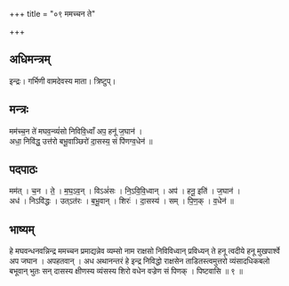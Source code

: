 +++
title = "०९ ममच्चन ते"

+++
## अधिमन्त्रम्
इन्द्रः। गर्भिणी वामदेवस्य माता। त्रिष्टुप्।

## मन्त्रः
मम॑च्च॒न ते॑ मघव॒न्व्यं॑सो निविवि॒ध्वाँ अप॒ हनू॑ ज॒घान॑ ।  
अधा॒ निवि॑द्ध॒ उत्त॑रो बभू॒वाञ्छिरो॑ दा॒सस्य॒ सं पि॑णग्व॒धेन॑ ॥

## पदपाठः
मम॑त् । च॒न । ते॒ । म॒घ॒ऽव॒न् । विऽअं॑सः । नि॒ऽवि॒वि॒ध्वान् । अप॑ । हनू॒ इति॑ । ज॒घान॑ ।  
अध॑ । निऽवि॑द्धः । उत्ऽत॑रः । ब॒भू॒वान् । शिरः॑ । दा॒सस्य॑ । सम् । पि॒ण॒क् । व॒धेन॑ ॥

## भाष्यम्
हे मघवन्धनवन्निन्द्र ममच्चन प्रमाद्यन्नेव व्यम्सो नाम राक्षसो निविविध्वान् प्रविध्यन् ते हनू त्वदीये हनू मुखपार्श्वे अप जघान । अपहतवान् । अध अथानन्तरं हे इन्द्र निविद्धो राक्षसेन ताडितस्त्वमुत्तरो व्यंसादधिकबलो बभूवान् भुतः सन् दासस्य क्षीणस्य व्यंसस्य शिरो वधेन वज्रेण सं पिणक् । पिष्टवासि ॥ ९ ॥